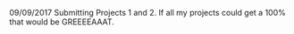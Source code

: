 09/09/2017
Submitting Projects 1 and 2.
If all my projects could get a 100% that would be GREEEEAAAT.
